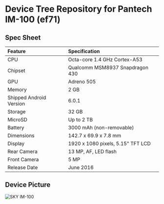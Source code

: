 # Device Tree Repository for Pantech IM-100 (ef71)

## Spec Sheet

| Feature                 | Specification                     |
| :---------------------- | :-------------------------------- |
| CPU                     | Octa-core 1.4 GHz Cortex-A53      |
| Chipset                 | Qualcomm MSM8937 Snapdragon 430   |
| GPU                     | Adreno 505                        |
| Memory                  | 2 GB                              |
| Shipped Android Version | 6.0.1                             |
| Storage                 | 32 GB                             |
| MicroSD                 | Up to 2 TB                        |
| Battery                 | 3000 mAh (non-removable)          |
| Dimensions              | 142.7 x 69.9 x 7.8 mm             |
| Display                 | 1920 x 1080 pixels, 5.15" TFT LCD |
| Rear Camera             | 13 MP, AF, LED flash              |
| Front Camera            | 5 MP                              |
| Release Date            | June 2016                         |

## Device Picture

![SKY IM-100](https://w.namu.la/s/cc607bbd3604eab367748315b88ab1fd2efb0989c119e552d74a8e148c967bbbedfe9adba34b90bea36a4aef369a4845f27c252b7e653ecbad0281406416cfc3f46d3ea9bea8eb395fc04835f75c5cb00ca458b8f701a63db0d55509abb509dd "SKY IM-100")
